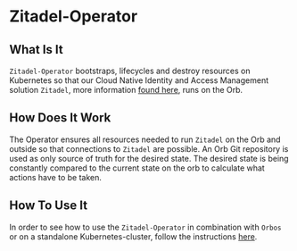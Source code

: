 # Zitadel-Operator

## What Is It

`Zitadel-Operator` bootstraps, lifecycles and destroy resources on Kubernetes so that our Cloud Native Identity and Access Management solution `Zitadel`,
more information [found here](https://github.com/caos/zitadel), runs on the Orb. 

## How Does It Work

The Operator ensures all resources needed to run `Zitadel` on the Orb and outside so that connections to `Zitadel` are possible. An Orb Git repository is used as only source of truth for the desired state. The desired state is being constantly compared to the current state on the orb to calculate what actions have to be taken.

## How To Use It

In order to see how to use the `Zitadel-Operator` in combination with `Orbos` or on a standalone Kubernetes-cluster, follow the instructions [here](./setup.md).